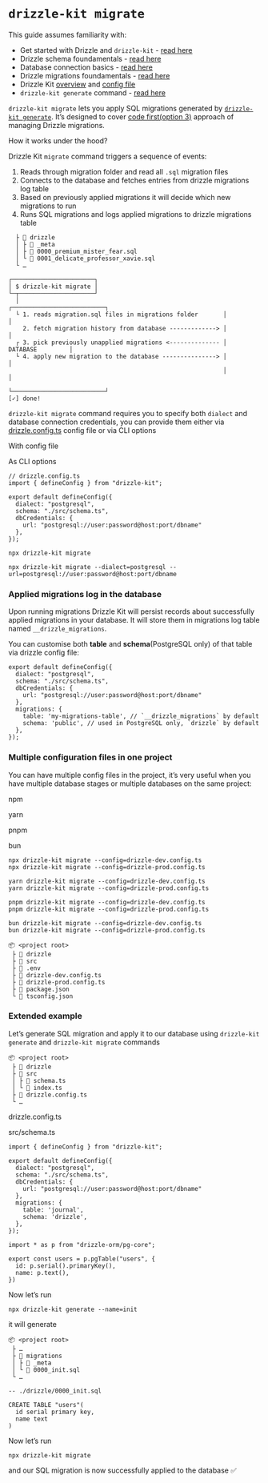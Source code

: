 # `drizzle-kit migrate`

This guide assumes familiarity with:

- Get started with Drizzle and `drizzle-kit` \- [read here](https://rqbv2.drizzle-orm-fe.pages.dev/docs/get-started)
- Drizzle schema foundamentals - [read here](https://rqbv2.drizzle-orm-fe.pages.dev/docs/sql-schema-declaration)
- Database connection basics - [read here](https://rqbv2.drizzle-orm-fe.pages.dev/docs/connect-overview)
- Drizzle migrations foundamentals - [read here](https://rqbv2.drizzle-orm-fe.pages.dev/docs/migrations)
- Drizzle Kit [overview](https://rqbv2.drizzle-orm-fe.pages.dev/docs/kit-overview) and [config file](https://rqbv2.drizzle-orm-fe.pages.dev/docs/drizzle-config-file)
- `drizzle-kit generate` command - [read here](https://rqbv2.drizzle-orm-fe.pages.dev/docs/drizzle-kit-generate)

`drizzle-kit migrate` lets you apply SQL migrations generated by [`drizzle-kit generate`](https://rqbv2.drizzle-orm-fe.pages.dev/docs/drizzle-kit-generate).
It’s designed to cover [code first(option 3)](https://rqbv2.drizzle-orm-fe.pages.dev/docs/migrations) approach of managing Drizzle migrations.

How it works under the hood?

Drizzle Kit `migrate` command triggers a sequence of events:

1. Reads through migration folder and read all `.sql` migration files
2. Connects to the database and fetches entries from drizzle migrations log table
3. Based on previously applied migrations it will decide which new migrations to run
4. Runs SQL migrations and logs applied migrations to drizzle migrations table

```
  ├ 📂 drizzle
  │ ├ 📂 _meta
  │ ├ 📜 0000_premium_mister_fear.sql
  │ └ 📜 0001_delicate_professor_xavie.sql
  └ …
```

```
┌───────────────────────┐
│ $ drizzle-kit migrate │
└─┬─────────────────────┘
  │                                                         ┌──────────────────────────┐
  └ 1. reads migration.sql files in migrations folder       │                          │
    2. fetch migration history from database -------------> │                          │
  ┌ 3. pick previously unapplied migrations <-------------- │         DATABASE         │
  └ 4. apply new migration to the database ---------------> │                          │
                                                            │                          │
                                                            └──────────────────────────┘
[✓] done!
```

`drizzle-kit migrate` command requires you to specify both `dialect` and database connection credentials,
you can provide them either via [drizzle.config.ts](https://rqbv2.drizzle-orm-fe.pages.dev/docs/drizzle-config-file) config file or via CLI options

With config file

As CLI options

```
// drizzle.config.ts
import { defineConfig } from "drizzle-kit";

export default defineConfig({
  dialect: "postgresql",
  schema: "./src/schema.ts",
  dbCredentials: {
    url: "postgresql://user:password@host:port/dbname"
  },
});
```

```
npx drizzle-kit migrate
```

```
npx drizzle-kit migrate --dialect=postgresql --url=postgresql://user:password@host:port/dbname
```

### Applied migrations log in the database

Upon running migrations Drizzle Kit will persist records about successfully applied migrations in your database.
It will store them in migrations log table named `__drizzle_migrations`.

You can customise both **table** and **schema**(PostgreSQL only) of that table via drizzle config file:

```
export default defineConfig({
  dialect: "postgresql",
  schema: "./src/schema.ts",
  dbCredentials: {
    url: "postgresql://user:password@host:port/dbname"
  },
  migrations: {
    table: 'my-migrations-table', // `__drizzle_migrations` by default
    schema: 'public', // used in PostgreSQL only, `drizzle` by default
  },
});
```

### Multiple configuration files in one project

You can have multiple config files in the project, it’s very useful when you have multiple database stages or multiple databases on the same project:

npm

yarn

pnpm

bun

```
npx drizzle-kit migrate --config=drizzle-dev.config.ts
npx drizzle-kit migrate --config=drizzle-prod.config.ts
```

```
yarn drizzle-kit migrate --config=drizzle-dev.config.ts
yarn drizzle-kit migrate --config=drizzle-prod.config.ts
```

```
pnpm drizzle-kit migrate --config=drizzle-dev.config.ts
pnpm drizzle-kit migrate --config=drizzle-prod.config.ts
```

```
bun drizzle-kit migrate --config=drizzle-dev.config.ts
bun drizzle-kit migrate --config=drizzle-prod.config.ts
```

```
📦 <project root>
 ├ 📂 drizzle
 ├ 📂 src
 ├ 📜 .env
 ├ 📜 drizzle-dev.config.ts
 ├ 📜 drizzle-prod.config.ts
 ├ 📜 package.json
 └ 📜 tsconfig.json
```

### Extended example

Let’s generate SQL migration and apply it to our database using `drizzle-kit generate` and `drizzle-kit migrate` commands

```
📦 <project root>
 ├ 📂 drizzle
 ├ 📂 src
 │ ├ 📜 schema.ts
 │ └ 📜 index.ts
 ├ 📜 drizzle.config.ts
 └ …
```

drizzle.config.ts

src/schema.ts

```
import { defineConfig } from "drizzle-kit";

export default defineConfig({
  dialect: "postgresql",
  schema: "./src/schema.ts",
  dbCredentials: {
    url: "postgresql://user:password@host:port/dbname"
  },
  migrations: {
    table: 'journal',
    schema: 'drizzle',
  },
});
```

```
import * as p from "drizzle-orm/pg-core";

export const users = p.pgTable("users", {
  id: p.serial().primaryKey(),
  name: p.text(),
})
```

Now let’s run

```
npx drizzle-kit generate --name=init
```

it will generate

```
📦 <project root>
 ├ …
 ├ 📂 migrations
 │ ├ 📂 _meta
 │ └ 📜 0000_init.sql
 └ …
```

```
-- ./drizzle/0000_init.sql

CREATE TABLE "users"(
  id serial primary key,
  name text
)
```

Now let’s run

```
npx drizzle-kit migrate
```

and our SQL migration is now successfully applied to the database ✅
